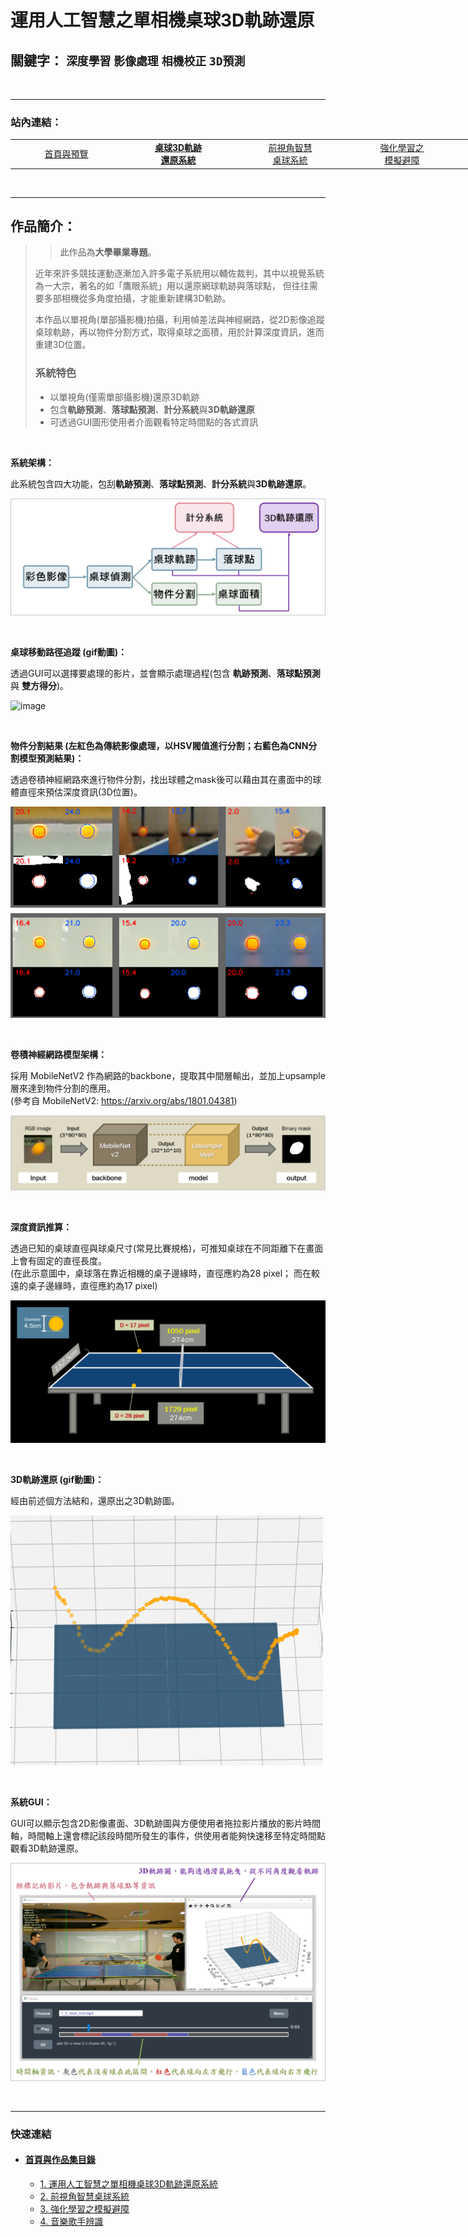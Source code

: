 # 運用人工智慧之單相機桌球3D軌跡還原

## 關鍵字： `深度學習` `影像處理` `相機校正` `3D預測`

<br>

---

### 站內連結：

<table style="width:1000px">
    <tr>
        <td align="center" width="165px">
            <a href="../">首頁與預覽</a><br>
        </td>
        <td align="center" width="165px">
            <a href="../work_1/"><b>桌球3D軌跡<br>還原系統</b></a><br>
        </td>
        <td align="center" width="165px">
            <a href="../work_2/">前視角智慧<br>桌球系統</a><br>
        </td>
        <td align="center" width="165px">
            <a href="../work_3/">強化學習之<br>模擬避障</a><br>
        </td>
        <td align="center" width="165px">
            <a href="../work_4/">音樂歌手辨識</a><br>
        </td>
    </tr>
</table>

<br>

---

## 作品簡介：

> > 此作品為**大學畢業專題**。
> 
> 近年來許多競技運動逐漸加入許多電子系統用以輔佐裁判，其中以視覺系統為一大宗，著名的如「鷹眼系統」用以還原網球軌跡與落球點， 但往往需要多部相機從多角度拍攝，才能重新建構3D軌跡。
> 
> 本作品以單視角(單部攝影機)拍攝，利用幀差法與神經網路，從2D影像追蹤桌球軌跡，再以物件分割方式，取得桌球之面積，用於計算深度資訊，進而重建3D位置。
> 
> ### 系統特色
>  - 以單視角(僅需單部攝影機)還原3D軌跡
>  - 包含**軌跡預測**、**落球點預測**、**計分系統**與**3D軌跡還原**
>  - 可透過GUI圖形使用者介面觀看特定時間點的各式資訊

<br>

**系統架構：**

此系統包含四大功能，包刮**軌跡預測**、**落球點預測**、**計分系統**與**3D軌跡還原**。

![image](pic/system_border.png)

<br>

**桌球移動路徑追蹤 (gif動圖)：**

透過GUI可以選擇要處理的影片，並會顯示處理過程(包含 **軌跡預測**、**落球點預測** 與 **雙方得分**)。

![image](gif/video_record.gif)

<br>

**物件分割結果 (左紅色為傳統影像處理，以HSV閥值進行分割；右藍色為CNN分割模型預測結果)：**

透過卷積神經網路來進行物件分割，找出球體之mask後可以藉由其在畫面中的球體直徑來預估深度資訊(3D位置)。

![image](pic/hsv_cnn.png)

<br>

**卷積神經網路模型架構：**

採用 MobileNetV2 作為網路的backbone，提取其中間層輸出，並加上upsample層來達到物件分割的應用。<br>
(參考自 MobileNetV2: https://arxiv.org/abs/1801.04381)

![image](pic/cnn_model.png)

<br>

**深度資訊推算：**

透過已知的桌球直徑與球桌尺寸(常見比賽規格)，可推知桌球在不同距離下在畫面上會有固定的直徑長度。<br>(在此示意圖中，桌球落在靠近相機的桌子邊緣時，直徑應約為28 pixel；
而在較遠的桌子邊緣時，直徑應約為17 pixel)

![image](pic/deep_info_sample.png)

<br>

**3D軌跡還原 (gif動圖)：**

經由前述個方法結和，還原出之3D軌跡圖。

![image](gif/3d_trace.gif)

<br>


**系統GUI：**

GUI可以顯示包含2D影像畫面、3D軌跡圖與方便使用者拖拉影片播放的影片時間軸，時間軸上還會標記該段時間所發生的事件，供使用者能夠快速移至特定時間點觀看3D軌跡還原。

![image](pic/GUI_demo_border.png)

<br>


---

### 快速連結
  - #### [首頁與作品集目錄](../README.md)
      - [1. 運用人工智慧之單相機桌球3D軌跡還原系統](../work_1/README.md)
      - [2. 前視角智慧桌球系統](../work_2/README.md)
      - [3. 強化學習之模擬避障](../work_3/README.md)
      - [4. 音樂歌手辨識](../work_4/README.md)

